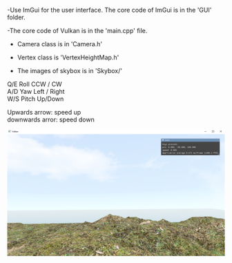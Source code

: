 -Use ImGui for the user interface. The core code of ImGui is in the 'GUI' folder.

-The core code of Vulkan is in the 'main.cpp' file.

- Camera class is in 'Camera.h'

- Vertex class is 'VertexHeightMap.h'

- The images of skybox is in 'Skybox/'

Q/E	Roll CCW / CW  
A/D	Yaw Left / Right  
W/S	Pitch Up/Down	  

Upwards arrow: speed up  
downwards arror: speed down  

![alt text](https://github.com/Shieri700/Vulkan-flight_simulator/blob/master/screenshots/Screenshot%202021-04-13%20173641.png?raw=true)  
